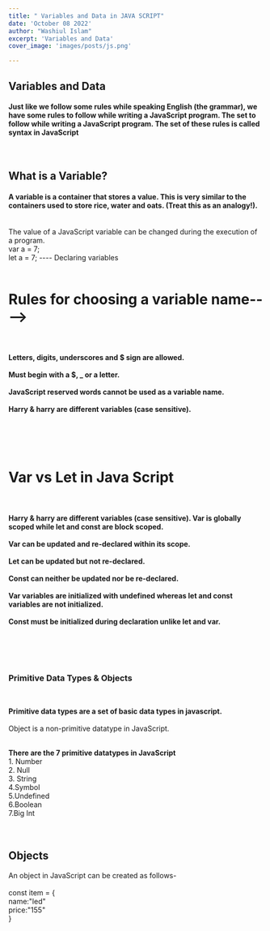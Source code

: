 ```yaml
---
title: " Variables and Data in JAVA SCRIPT"
date: 'October 08 2022'
author: "Washiul Islam"
excerpt: 'Variables and Data'
cover_image: 'images/posts/js.png'

---
```


## **Variables and Data**

<h4>Just like we follow some rules while speaking English (the grammar), we have some rules to follow while writing a JavaScript program. The set to follow while writing a JavaScript program. The set of these rules is called syntax in JavaScript</h4>
<br>
<h2><b>What is a Variable? </b></h2>
<h4>A variable is a container that stores a value. This is very similar to the containers used to store rice, water and oats. (Treat this as an analogy!).</h4>
<br>
The value of a JavaScript variable can be changed during the execution of a program.
<br>
var a = 7; <br>
let a = 7; ---- Declaring variables
</h4>
<br><br>

<h1><b>Rules for choosing a variable name----> </b> </h1><br>
<h4><b>Letters, digits, underscores and $ sign are allowed. <br><br>
Must begin with a $, _ or a letter. <br><br>
JavaScript reserved words cannot be used as a variable name. <br><br>
Harry & harry are different variables (case sensitive).</b></h4>
<br><br><br>
<h1><b>Var vs Let in Java Script </b></h1><br>
<h4><b>Harry & harry are different variables (case sensitive).
Var is globally scoped while let and const are block scoped. 
<br><br>
Var can be updated and re-declared within its scope.
<br><br>
Let can be updated but not re-declared. <br><br>
Const can neither be updated nor be re-declared. <br><br>
Var variables are initialized with undefined whereas let and const variables are not initialized.
<br><br>
Const must be initialized during declaration unlike let and var.</b></h4>
<br><br><br>


### **Primitive Data Types & Objects** 
<br>

**Primitive data types are a set of basic data types in javascript.** <br><br>
 Object is a non-primitive datatype in JavaScript. <br><br>
<p> <b>There are the 7 primitive datatypes in JavaScript</b></h2> <br>
1. Number <br>
2. Null <br>
3. String <br>
4.Symbol <br>
5.Undefined <br>
6.Boolean <br>
7.Big Int<br><br><br>

## **Objects**
An object in JavaScript can be created as follows- <br><br>
const item = {<br>
                name:"led"<br>
                price:"155"<br>
                             }
